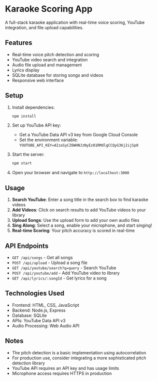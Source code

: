 # Karaoke Scoring App

A full-stack karaoke application with real-time voice scoring, YouTube integration, and file upload capabilities.

## Features

- Real-time voice pitch detection and scoring
- YouTube video search and integration
- Audio file upload and management
- Lyrics display
- SQLite database for storing songs and videos
- Responsive web interface

## Setup

1. Install dependencies:
   ```bash
   npm install
   ```

2. Set up YouTube API key:
   - Get a YouTube Data API v3 key from Google Cloud Console
   - Set the environment variable: `YOUTUBE_API_KEY=AIzaSyCZ6WHNJzNyEz01RMdlgCCQyG36j2ijSp0`

3. Start the server:
   ```bash
   npm start
   ```

4. Open your browser and navigate to `http://localhost:3000`

## Usage

1. **Search YouTube**: Enter a song title in the search box to find karaoke videos
2. **Add Videos**: Click on search results to add YouTube videos to your library
3. **Upload Songs**: Use the upload form to add your own audio files
4. **Sing Along**: Select a song, enable your microphone, and start singing!
5. **Real-time Scoring**: Your pitch accuracy is scored in real-time

## API Endpoints

- `GET /api/songs` - Get all songs
- `POST /api/upload` - Upload a song file
- `GET /api/youtube/search?q=query` - Search YouTube
- `POST /api/youtube/add` - Add YouTube video to library
- `GET /api/lyrics/:songId` - Get lyrics for a song

## Technologies Used

- Frontend: HTML, CSS, JavaScript
- Backend: Node.js, Express
- Database: SQLite
- APIs: YouTube Data API v3
- Audio Processing: Web Audio API

## Notes

- The pitch detection is a basic implementation using autocorrelation
- For production use, consider integrating a more sophisticated pitch detection library
- YouTube API requires an API key and has usage limits
- Microphone access requires HTTPS in production